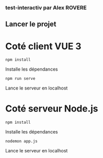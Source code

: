 ### test-interactiv par Alex ROVERE

## Lancer le projet

# Coté client VUE 3

``npm install ``

Installe les dépendances

``npm run serve ``

Lance le serveur en localhost
 
# Coté serveur Node.js 

``npm install ``

Installe les dépendances

`` nodemon app.js ``

Lance le serveur en localhost